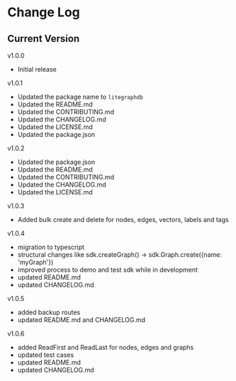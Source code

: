 # Change Log

## Current Version

v1.0.0

- Initial release

v1.0.1

- Updated the package name to `litegraphdb`
- Updated the README.md
- Updated the CONTRIBUTING.md
- Updated the CHANGELOG.md
- Updated the LICENSE.md
- Updated the package.json

v1.0.2

- Updated the package.json
- Updated the README.md
- Updated the CONTRIBUTING.md
- Updated the CHANGELOG.md
- Updated the LICENSE.md

v1.0.3

- Added bulk create and delete for nodes, edges, vectors, labels and tags

v1.0.4

- migration to typescript
- structural changes like sdk.createGraph() -> sdk.Graph.create({name: 'myGraph'})
- improved process to demo and test sdk while in development
- updated README.md
- updated CHANGELOG.md

v1.0.5

- added backup routes
- updated README.md and CHANGELOG.md

v1.0.6

- added ReadFirst and ReadLast for nodes, edges and graphs
- updated test cases
- updated README.md
- updated CHANGELOG.md
